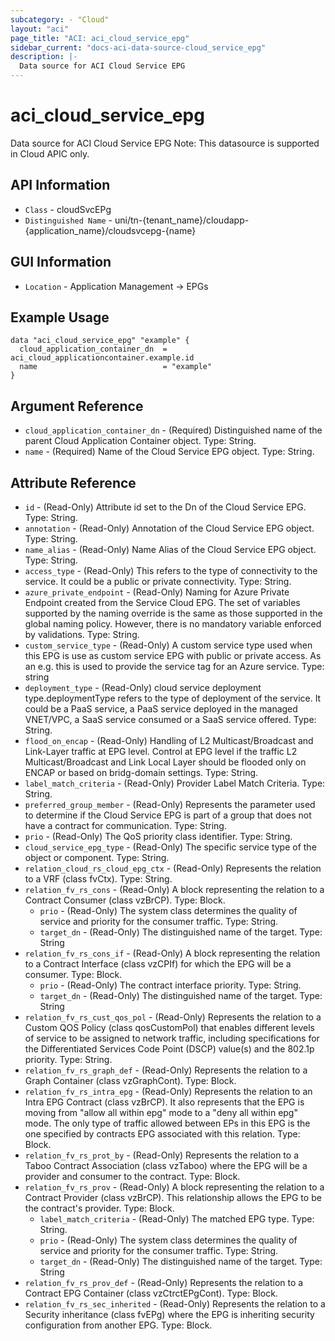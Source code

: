 ```yaml
---
subcategory: - "Cloud"
layout: "aci"
page_title: "ACI: aci_cloud_service_epg"
sidebar_current: "docs-aci-data-source-cloud_service_epg"
description: |-
  Data source for ACI Cloud Service EPG
---
```


# aci_cloud_service_epg #

Data source for ACI Cloud Service EPG
Note: This datasource is supported in Cloud APIC only.

## API Information ##

* `Class` - cloudSvcEPg
* `Distinguished Name` - uni/tn-{tenant_name}/cloudapp-{application_name}/cloudsvcepg-{name}

## GUI Information ##

* `Location` - Application Management -> EPGs


## Example Usage ##

```hcl
data "aci_cloud_service_epg" "example" {
  cloud_application_container_dn  = aci_cloud_applicationcontainer.example.id
  name                            = "example"
}
```

## Argument Reference ##

* `cloud_application_container_dn` - (Required) Distinguished name of the parent Cloud Application Container object. Type: String.
* `name` - (Required) Name of the Cloud Service EPG object. Type: String.

## Attribute Reference ##
* `id` - (Read-Only) Attribute id set to the Dn of the Cloud Service EPG. Type: String.
* `annotation` - (Read-Only) Annotation of the Cloud Service EPG object. Type: String.
* `name_alias` - (Read-Only) Name Alias of the Cloud Service EPG object. Type: String.
* `access_type` - (Read-Only) This refers to the type of connectivity to the service. It could be a public or private connectivity. Type: String.
* `azure_private_endpoint` - (Read-Only) Naming for Azure Private Endpoint created from the Service Cloud EPG. The set of variables supported by the naming override is the same as those supported in the global naming policy. However, there is no mandatory variable enforced by validations. Type: String.
* `custom_service_type` - (Read-Only) A custom service type used when this EPG is use as custom service EPG with public or private access. As an e.g. this is used to provide the service tag for an Azure service. Type: string
* `deployment_type` - (Read-Only) cloud service deployment type.deploymentType refers to the type of deployment of the service. It could be a PaaS service, a PaaS service deployed in the managed VNET/VPC, a SaaS service consumed or a SaaS service offered. Type: String.
* `flood_on_encap` - (Read-Only) Handling of L2 Multicast/Broadcast and Link-Layer traffic at EPG level. Control at EPG level if the traffic L2 Multicast/Broadcast and Link Local Layer should be flooded only on ENCAP or based on bridg-domain settings. Type: String.
* `label_match_criteria` - (Read-Only) Provider Label Match Criteria. Type: String.
* `preferred_group_member` - (Read-Only)  Represents the parameter used to determine if the Cloud Service EPG is part of a group that does not have a contract for communication. Type: String.
* `prio` - (Read-Only) The QoS priority class identifier. Type: String.
* `cloud_service_epg_type` - (Read-Only) The specific service type of the object or component. Type: String.
* `relation_cloud_rs_cloud_epg_ctx` - (Read-Only) Represents the relation to a VRF (class fvCtx). Type: String.
* `relation_fv_rs_cons` - (Read-Only) A block representing the relation to a Contract Consumer (class vzBrCP). Type: Block.
  * `prio` - (Read-Only) The system class determines the quality of service and priority for the consumer traffic. Type: String.
  * `target_dn` - (Read-Only) The distinguished name of the target. Type: String
* `relation_fv_rs_cons_if` - (Read-Only) A block representing the relation to a Contract Interface (class vzCPIf) for which the EPG will be a consumer. Type: Block.
  * `prio` - (Read-Only) The contract interface priority. Type: String.
  * `target_dn` - (Read-Only) The distinguished name of the target. Type: String
* `relation_fv_rs_cust_qos_pol` - (Read-Only) Represents the relation to a Custom QOS Policy (class qosCustomPol) that enables different levels of service to be assigned to network traffic, including specifications for the Differentiated Services Code Point (DSCP) value(s) and the 802.1p priority. Type: String.
* `relation_fv_rs_graph_def` - (Read-Only) Represents the relation to a Graph Container (class vzGraphCont). Type: Block.
* `relation_fv_rs_intra_epg` - (Read-Only) Represents the relation to an Intra EPG Contract (class vzBrCP). It also represents that the EPG is moving from "allow all within epg" mode to a "deny all within epg" mode. The only type of traffic allowed between EPs in this EPG is the one specified by contracts EPG associated with this relation. Type: Block.
* `relation_fv_rs_prot_by` - (Read-Only) Represents the relation to a Taboo Contract Association (class vzTaboo) where the EPG will be a provider and consumer to the contract. Type: Block.
* `relation_fv_rs_prov` - (Read-Only) A block representing the relation to a Contract Provider (class vzBrCP). This relationship allows the EPG to be the contract's provider. Type: Block.
  * `label_match_criteria` - (Read-Only) The matched EPG type. Type: String.
  * `prio` - (Read-Only) The system class determines the quality of service and priority for the consumer traffic. Type: String.
  * `target_dn` - (Read-Only) The distinguished name of the target. Type: String
* `relation_fv_rs_prov_def` - (Read-Only) Represents the relation to a Contract EPG Container (class vzCtrctEPgCont). Type: Block.
* `relation_fv_rs_sec_inherited` - (Read-Only) Represents the relation to a Security inheritance (class fvEPg) where the EPG is inheriting security configuration from another EPG. Type: Block.